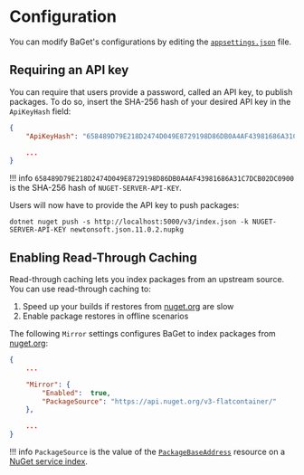 # Configuration

You can modify BaGet's configurations by editing the [`appsettings.json`](https://github.com/loic-sharma/BaGet/blob/master/src/BaGet/appsettings.json) file.

## Requiring an API key

You can require that users provide a password, called an API key, to publish packages.
To do so, insert the SHA-256 hash of your desired API key in the `ApiKeyHash` field:

```json
{
    "ApiKeyHash": "658489D79E218D2474D049E8729198D86DB0A4AF43981686A31C7DCB02DC0900",

    ...
}
```

!!! info
    `658489D79E218D2474D049E8729198D86DB0A4AF43981686A31C7DCB02DC0900` is the SHA-256 hash of `NUGET-SERVER-API-KEY`.

Users will now have to provide the API key to push packages:

```
dotnet nuget push -s http://localhost:5000/v3/index.json -k NUGET-SERVER-API-KEY newtonsoft.json.11.0.2.nupkg
```

## Enabling Read-Through Caching

Read-through caching lets you index packages from an upstream source. You can use read-through
caching to:

1. Speed up your builds if restores from [nuget.org](https://nuget.org) are slow
2. Enable package restores in offline scenarios

The following `Mirror` settings configures BaGet to index packages from [nuget.org](https://nuget.org):

```json
{
    ...

    "Mirror": {
        "Enabled":  true,
        "PackageSource": "https://api.nuget.org/v3-flatcontainer/"
    },

    ...
}
```

!!! info
    `PackageSource` is the value of the [`PackageBaseAddress`](https://docs.microsoft.com/en-us/nuget/api/overview#resources-and-schema) resource
    on a [NuGet service index](https://docs.microsoft.com/en-us/nuget/api/service-index).